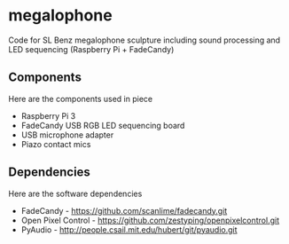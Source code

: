 # megalophone
Code for SL Benz megalophone sculpture including sound processing and LED sequencing (Raspberry Pi + FadeCandy)

## Components

Here are the components used in piece

* Raspberry Pi 3
* FadeCandy USB RGB LED sequencing board
* USB microphone adapter
* Piazo contact mics

## Dependencies

Here are the software dependencies

* FadeCandy - https://github.com/scanlime/fadecandy.git
* Open Pixel Control - https://github.com/zestyping/openpixelcontrol.git
* PyAudio - http://people.csail.mit.edu/hubert/git/pyaudio.git

